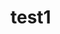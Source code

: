 # test1
<script src="https://gist.github.com/kok-at-ml/c2455eec72f3c9095fa5a91f16ae32ae.js"></script>
